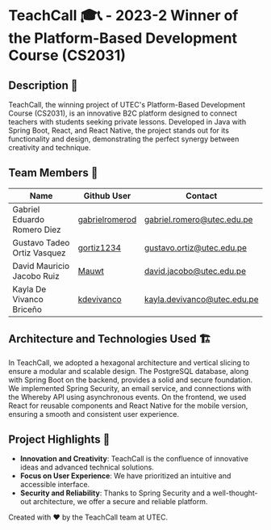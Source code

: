 # TeachCall 🎓📞 - 2023-2 Winner of the Platform-Based Development Course (CS2031)

## Description 📝

TeachCall, the winning project of UTEC's Platform-Based Development Course (CS2031), is an innovative B2C platform designed to connect teachers with students seeking private lessons. Developed in Java with Spring Boot, React, and React Native, the project stands out for its functionality and design, demonstrating the perfect synergy between creativity and technique.

## Team Members 👥

| Name                         | Github User                                        | Contact                                                            |
|------------------------------|----------------------------------------------------|--------------------------------------------------------------------|
| Gabriel Eduardo Romero Diez  | [gabrielromerod](https://github.com/gabrielromerod)| [gabriel.romero@utec.edu.pe](mailto:gabriel.romero@utec.edu.pe)    |
| Gustavo Tadeo Ortiz Vasquez  | [gortiz1234](https://github.com/gortiz1234)        | [gustavo.ortiz@utec.edu.pe](mailto:gustavo.ortiz@utec.edu.pe)      |
| David Mauricio Jacobo Ruiz   | [Mauwt](https://github.com/Mauwt)                  | [david.jacobo@utec.edu.pe](mailto:david.jacobo@utec.edu.pe)        |
| Kayla De Vivanco Briceño     | [kdevivanco](https://github.com/kdevivanco)        | [kayla.devivanco@utec.edu.pe](kayla.devivanco@utec.edu.pe)         |

## Architecture and Technologies Used 🏗️

In TeachCall, we adopted a hexagonal architecture and vertical slicing to ensure a modular and scalable design. The PostgreSQL database, along with Spring Boot on the backend, provides a solid and secure foundation. We implemented Spring Security, an email service, and connections with the Whereby API using asynchronous events. On the frontend, we used React for reusable components and React Native for the mobile version, ensuring a smooth and consistent user experience.

## Project Highlights 🌟

- **Innovation and Creativity**: TeachCall is the confluence of innovative ideas and advanced technical solutions.
- **Focus on User Experience**: We have prioritized an intuitive and accessible interface.
- **Security and Reliability**: Thanks to Spring Security and a well-thought-out architecture, we offer a secure and reliable platform.

Created with ❤️ by the TeachCall team at UTEC.
